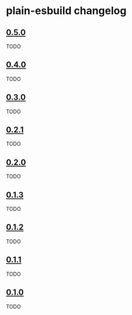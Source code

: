 # plain-esbuild changelog

## [0.5.0](https://github.com/dropseed/plain/releases/tag/plain-esbuild@0.5.0)

TODO

## [0.4.0](https://github.com/dropseed/plain/releases/tag/plain-esbuild@0.4.0)

TODO

## [0.3.0](https://github.com/dropseed/plain/releases/tag/plain-esbuild@0.3.0)

TODO

## [0.2.1](https://github.com/dropseed/plain/releases/tag/plain-esbuild@0.2.1)

TODO

## [0.2.0](https://github.com/dropseed/plain/releases/tag/plain-esbuild@0.2.0)

TODO

## [0.1.3](https://github.com/dropseed/plain/releases/tag/plain-esbuild@0.1.3)

TODO

## [0.1.2](https://github.com/dropseed/plain/releases/tag/plain-esbuild@0.1.2)

TODO

## [0.1.1](https://github.com/dropseed/plain/releases/tag/plain-esbuild@0.1.1)

TODO

## [0.1.0](https://github.com/dropseed/plain/releases/tag/plain-esbuild@0.1.0)

TODO

